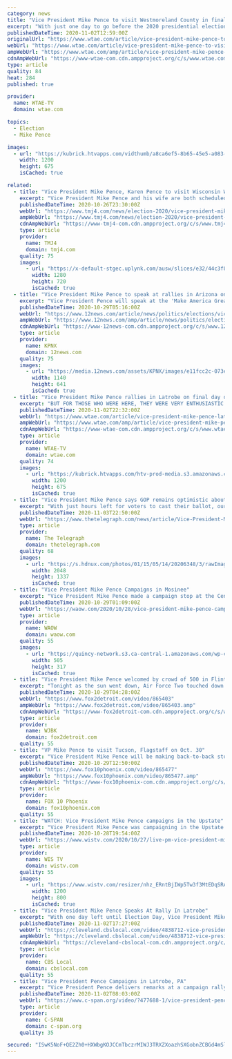 ```yaml
---
category: news
title: "Vice President Mike Pence to visit Westmoreland County in final day before election"
excerpt: "With just one day to go before the 2020 presidential election, Vice President Mike Pence will appear on behalf of President Donald Trump’s reelection campaign in Westmoreland County. Pence will speak at a “Make America Great Again” rally in Latrobe on Monday morning."
publishedDateTime: 2020-11-02T12:59:00Z
originalUrl: "https://www.wtae.com/article/vice-president-mike-pence-to-visit-westmoreland-county-in-final-day-before-election/34547220"
webUrl: "https://www.wtae.com/article/vice-president-mike-pence-to-visit-westmoreland-county-in-final-day-before-election/34547220"
ampWebUrl: "https://www.wtae.com/amp/article/vice-president-mike-pence-to-visit-westmoreland-county-in-final-day-before-election/34547220"
cdnAmpWebUrl: "https://www-wtae-com.cdn.ampproject.org/c/s/www.wtae.com/amp/article/vice-president-mike-pence-to-visit-westmoreland-county-in-final-day-before-election/34547220"
type: article
quality: 84
heat: 284
published: true

provider:
  name: WTAE-TV
  domain: wtae.com

topics:
  - Election
  - Mike Pence

images:
  - url: "https://kubrick.htvapps.com/vidthumb/a8ca6ef5-8b65-45e5-a083-461eccaede15/a8ca6ef5-8b65-45e5-a083-461eccaede15_image.jpg?crop=1xw:1.0xh;center,top&resize=1200:*"
    width: 1200
    height: 675
    isCached: true

related:
  - title: "Vice President Mike Pence, Karen Pence to visit Wisconsin Wednesday"
    excerpt: "Vice President Mike Pence and his wife are both scheduled to attend Make America Great Again events in Wisconsin on Wednesday."
    publishedDateTime: 2020-10-26T23:30:00Z
    webUrl: "https://www.tmj4.com/news/election-2020/vice-president-mike-pence-karen-pence-to-visit-wisconsin-wednesday"
    ampWebUrl: "https://www.tmj4.com/news/election-2020/vice-president-mike-pence-karen-pence-to-visit-wisconsin-wednesday?_amp=true"
    cdnAmpWebUrl: "https://www-tmj4-com.cdn.ampproject.org/c/s/www.tmj4.com/news/election-2020/vice-president-mike-pence-karen-pence-to-visit-wisconsin-wednesday?_amp=true"
    type: article
    provider:
      name: TMJ4
      domain: tmj4.com
    quality: 75
    images:
      - url: "https://x-default-stgec.uplynk.com/ausw/slices/e32/44c3f81cadf84cf5a6f4e6d100388208/e32e24c517664385b1d3016243a4692c/poster_f74d996ec7964fcea32a4bd34c3826d4.jpg"
        width: 1280
        height: 720
        isCached: true
  - title: "Vice President Mike Pence to speak at rallies in Arizona on Friday"
    excerpt: "Vice President Pence will speak at the 'Make America Great Again!' Victory Rally events in both Flagstaff and Tucson."
    publishedDateTime: 2020-10-29T05:16:00Z
    webUrl: "https://www.12news.com/article/news/politics/elections/vice-president-mike-pence-to-speak-at-rallies-in-arizona-on-friday/75-3e68b8a0-18f0-4b87-b57b-0be2b16c2f4f"
    ampWebUrl: "https://www.12news.com/amp/article/news/politics/elections/vice-president-mike-pence-to-speak-at-rallies-in-arizona-on-friday/75-3e68b8a0-18f0-4b87-b57b-0be2b16c2f4f"
    cdnAmpWebUrl: "https://www-12news-com.cdn.ampproject.org/c/s/www.12news.com/amp/article/news/politics/elections/vice-president-mike-pence-to-speak-at-rallies-in-arizona-on-friday/75-3e68b8a0-18f0-4b87-b57b-0be2b16c2f4f"
    type: article
    provider:
      name: KPNX
      domain: 12news.com
    quality: 75
    images:
      - url: "https://media.12news.com/assets/KPNX/images/e11fcc2c-073e-4be5-bad4-2142c1b92b23/e11fcc2c-073e-4be5-bad4-2142c1b92b23_1140x641.jpg"
        width: 1140
        height: 641
        isCached: true
  - title: "Vice President Mike Pence rallies in Latrobe on final day of campaigning"
    excerpt: "BUT FOR THOSE WHO WERE HERE, THEY WERE VERY ENTHUSIASTIC. CHANTS OF \"FOUR MORE YEARS \" AND \"USA\" FILLING THE AIR DURING VICE PRESIDENT MIKE PENCE’S VISIT TO LATROBE. THE VICE PRESIDENT, INTRODUCED BY HIS WIFE, KAREN PENCE, ADDRESSING THE CROWD OF A ..."
    publishedDateTime: 2020-11-02T22:32:00Z
    webUrl: "https://www.wtae.com/article/vice-president-mike-pence-latrobe-erie-pennsylvania-rallies-monday/34540406"
    ampWebUrl: "https://www.wtae.com/amp/article/vice-president-mike-pence-latrobe-erie-pennsylvania-rallies-monday/34540406"
    cdnAmpWebUrl: "https://www-wtae-com.cdn.ampproject.org/c/s/www.wtae.com/amp/article/vice-president-mike-pence-latrobe-erie-pennsylvania-rallies-monday/34540406"
    type: article
    provider:
      name: WTAE-TV
      domain: wtae.com
    quality: 74
    images:
      - url: "https://kubrick.htvapps.com/htv-prod-media.s3.amazonaws.com/images/pence-1604359887.jpg?crop=1.00xw:1.00xh;0,0&resize=1200:*"
        width: 1200
        height: 675
        isCached: true
  - title: "Vice President Mike Pence says GOP remains optimistic about reelection bid"
    excerpt: "With just hours left for voters to cast their ballot, our sister station WXII in North Carolina did a one-on-one interview with Vice President Mike Pence and former South Bend, Indiana, mayor and former Democratic presidential candidate Pete Buttigieg."
    publishedDateTime: 2020-11-03T22:50:00Z
    webUrl: "https://www.thetelegraph.com/news/article/Vice-President-Mike-Pence-says-GOP-remains-15698647.php"
    type: article
    provider:
      name: The Telegraph
      domain: thetelegraph.com
    quality: 68
    images:
      - url: "https://s.hdnux.com/photos/01/15/05/14/20206348/3/rawImage.jpg"
        width: 2048
        height: 1337
        isCached: true
  - title: "Vice President Mike Pence Campaigns in Mosinee"
    excerpt: "Vice President Mike Pence made a campaign stop at the Central Airport in Mosinee on Wednesday. The stop is just one of several in Badger State for the Trump administration this week alone. About 150 people attended the rally."
    publishedDateTime: 2020-10-29T01:09:00Z
    webUrl: "https://waow.com/2020/10/28/vice-president-mike-pence-campaigns-in-mosinee/"
    type: article
    provider:
      name: WAOW
      domain: waow.com
    quality: 55
    images:
      - url: "https://quincy-network.s3.ca-central-1.amazonaws.com/wp-content/uploads/sites/9/2020/10/pence.jpg"
        width: 505
        height: 317
        isCached: true
  - title: "Vice President Mike Pence welcomed by crowd of 500 in Flint"
    excerpt: "Tonight as the sun went down, Air Force Two touched down at Flint Bishop Airport. Pence hustled up to the podium, highlighting the importance of Michigan in this election."
    publishedDateTime: 2020-10-29T04:28:00Z
    webUrl: "https://www.fox2detroit.com/video/865403"
    ampWebUrl: "https://www.fox2detroit.com/video/865403.amp"
    cdnAmpWebUrl: "https://www-fox2detroit-com.cdn.ampproject.org/c/s/www.fox2detroit.com/video/865403.amp"
    type: article
    provider:
      name: WJBK
      domain: fox2detroit.com
    quality: 55
  - title: "VP Mike Pence to visit Tucson, Flagstaff on Oct. 30"
    excerpt: "Vice President Mike Pence will be making back-to-back stops in Flagstaff and Tucson on Friday, two days after President Trump visited Bullhead City and Goodyear to host \"Make America Great Again\" rallies."
    publishedDateTime: 2020-10-29T12:50:00Z
    webUrl: "https://www.fox10phoenix.com/video/865477"
    ampWebUrl: "https://www.fox10phoenix.com/video/865477.amp"
    cdnAmpWebUrl: "https://www-fox10phoenix-com.cdn.ampproject.org/c/s/www.fox10phoenix.com/video/865477.amp"
    type: article
    provider:
      name: FOX 10 Phoenix
      domain: fox10phoenix.com
    quality: 55
  - title: "WATCH: Vice President Mike Pence campaigns in the Upstate"
    excerpt: "Vice President Mike Pence was campaigning in the Upstate on Tuesday afternoon. Pence held a rally at Donaldson Jet Center in Greenville. Officials said a little more than 2,000 people attended the event held in a hangar."
    publishedDateTime: 2020-10-28T19:54:00Z
    webUrl: "https://www.wistv.com/2020/10/27/live-pm-vice-president-mike-pence-holds-campaign-rally-upstate/"
    type: article
    provider:
      name: WIS TV
      domain: wistv.com
    quality: 55
    images:
      - url: "https://www.wistv.com/resizer/nhz_ERntBjIWp5Tw3f3MtEDqSRA=/1200x0/cloudfront-us-east-1.images.arcpublishing.com/raycom/2BZ6FRGNN5DKRIITPK63APIRAM.jpg"
        width: 1200
        height: 800
        isCached: true
  - title: "Vice President Mike Pence Speaks At Rally In Latrobe"
    excerpt: "With one day left until Election Day, Vice President Mike Pence is speaking at a rally at the Arnold Palmer Regional Airport; KDKA's Ross Guidotti reports."
    publishedDateTime: 2020-11-02T17:27:00Z
    webUrl: "https://cleveland.cbslocal.com/video/4838712-vice-president-mike-pence-speaks-at-rally-in-latrobe/"
    ampWebUrl: "https://cleveland.cbslocal.com/video/4838712-vice-president-mike-pence-speaks-at-rally-in-latrobe/amp/"
    cdnAmpWebUrl: "https://cleveland-cbslocal-com.cdn.ampproject.org/c/s/cleveland.cbslocal.com/video/4838712-vice-president-mike-pence-speaks-at-rally-in-latrobe/amp/"
    type: article
    provider:
      name: CBS Local
      domain: cbslocal.com
    quality: 55
  - title: "Vice President Pence Campaigns in Latrobe, PA"
    excerpt: "Vice President Pence delivers remarks at a campaign rally in Latrobe, PA. The Keystone State is getting visits from him and President Trump as well as their Democratic challengers, Joe Biden & Sen. Kamala Harris (CA),"
    publishedDateTime: 2020-11-02T08:03:00Z
    webUrl: "https://www.c-span.org/video/?477688-1/vice-president-pence-campaigns-latrobe-pa"
    type: article
    provider:
      name: C-SPAN
      domain: c-span.org
    quality: 35

secured: "ISwK5NoF+QE2Zh0+HXWbgKOJCCmTbczrMIWJ3TRXZXoazhSXGobnZCBGd4mSl7bXD6ouoW4PACMmpGqMPzlfDuR38xABIn7fGD1lp1Nj/YkMo88lxIXAQT+yS/LKohy1neAPaO57xDDHW1ZYi+1stBnfD3TArNl4I6iQDHxBibF1Q/DeOmTxfv7vuqgBADGTlfu/nqIuDHBAQR44i+rdO0B1hSbTlOLw5pn5Jlgrmy8TfAl+kXFpgHS8YZNpEsTanONc+7+fQrej9R92S3uwlVLMNlGfSB39kN6EPBGF45ZtZpOtxqjBHY40M2eipm259/tvrFpx1T4WKpXUCX1CZsoLVMLw0LrOiB1xUPgEk1I=;hfo2kV6AP8pNBh6+1S/EjQ=="
---
```


